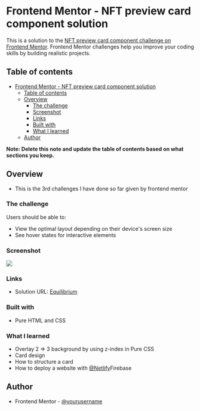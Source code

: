 # Frontend Mentor - NFT preview card component solution

This is a solution to the [NFT preview card component challenge on Frontend Mentor](https://www.frontendmentor.io/challenges/nft-preview-card-component-SbdUL_w0U). Frontend Mentor challenges help you improve your coding skills by building realistic projects.

## Table of contents

- [Frontend Mentor - NFT preview card component solution](#frontend-mentor---nft-preview-card-component-solution)
  - [Table of contents](#table-of-contents)
  - [Overview](#overview)
    - [The challenge](#the-challenge)
    - [Screenshot](#screenshot)
    - [Links](#links)
    - [Built with](#built-with)
    - [What I learned](#what-i-learned)
  - [Author](#author)

**Note: Delete this note and update the table of contents based on what sections you keep.**

## Overview

- This is the 3rd challenges I have done so far given by frontend mentor

### The challenge

Users should be able to:

- View the optimal layout depending on their device's screen size
- See hover states for interactive elements

### Screenshot

![](./images/screenshot.png)

### Links

- Solution URL: [Equilibrium](https://your-solution-url.com)

### Built with

- Pure HTML and CSS

### What I learned

- Overlay 2 => 3 background by using z-index in Pure CSS
- Card design
- How to structure a card
- How to deploy a website with [@Netlify](https://netlify.com)Firebase

## Author

- Frontend Mentor - [@yourusername](https://www.frontendmentor.io/profile/nobody1234455)
